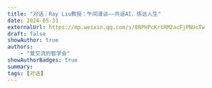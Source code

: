 ```yaml
---
title: "对话｜Ray Liu教授：午间漫谈——共话AI，练达人生"
date: 2024-05-31
externalUrl: https://mp.weixin.qq.com/s/0BPHPcKrtRM2acFjPNUcTw
draft: false
showAuthor: true
authors:
    - "爱交流的智学会"
showAuthorBadges: true
summary: 
tags: [对话]
---
```

